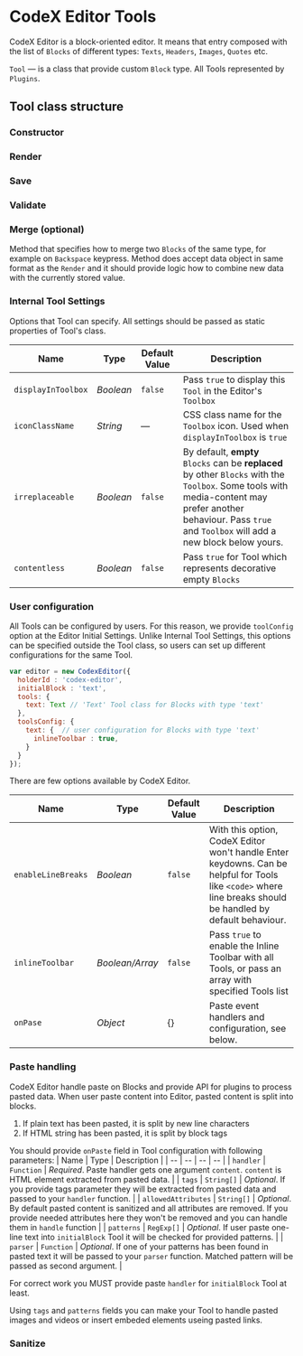 # CodeX Editor Tools

CodeX Editor is a block-oriented editor. It means that entry composed with the list of `Blocks` of different types: `Texts`, `Headers`, `Images`, `Quotes` etc. 

`Tool` — is a class that provide custom `Block` type. All Tools represented by `Plugins`.

## Tool class structure

### Constructor

### Render

### Save

### Validate

### Merge (optional)

Method that specifies how to merge two `Blocks` of the same type, for example on `Backspace` keypress. 
Method does accept data object in same format as the `Render` and it should provide logic how to combine new 
data with the currently stored value.

### Internal Tool Settings

Options that Tool can specify. All settings should be passed as static properties of Tool's class.

| Name | Type | Default Value | Description |
| -- | -- | -- | -- |
| `displayInToolbox` | _Boolean_ | `false` | Pass `true` to display this `Tool` in the Editor's `Toolbox` |
| `iconClassName` | _String_ | — | CSS class name for the `Toolbox` icon. Used when `displayInToolbox` is `true` |
| `irreplaceable` | _Boolean_ | `false` | By default, **empty** `Blocks` can be **replaced** by other `Blocks` with the `Toolbox`. Some tools with media-content may prefer another behaviour. Pass `true` and `Toolbox` will add a new block below yours.  |
| `contentless` | _Boolean_ | `false` | Pass `true` for Tool which represents decorative empty `Blocks` |

### User configuration

All Tools can be configured by users. For this reason, we provide `toolConfig` option at the Editor Initial Settings. 
Unlike Internal Tool Settings, this options can be specified outside the Tool class, 
so users can set up different configurations for the same Tool.

```js 
var editor = new CodexEditor({
  holderId : 'codex-editor',
  initialBlock : 'text',
  tools: {
    text: Text // 'Text' Tool class for Blocks with type 'text'
  }, 
  toolsConfig: {
    text: {  // user configuration for Blocks with type 'text'
      inlineToolbar : true,
    }
  }
});
```

There are few options available by CodeX Editor.

| Name | Type | Default Value | Description |
| -- | -- | -- | -- |
| `enableLineBreaks` | _Boolean_ | `false` | With this option, CodeX Editor won't handle Enter keydowns. Can be helpful for Tools like `<code>` where line breaks should be handled by default behaviour. |
| `inlineToolbar` | _Boolean/Array_ | `false` | Pass `true` to enable the Inline Toolbar with all Tools, or pass an array with specified Tools list |
| `onPase` | _Object_ | {} | Paste event handlers and configuration, see below.


### Paste handling
CodeX Editor handle paste on Blocks and provide API for plugins to process pasted data. When user paste content into Editor, pasted content is split into blocks.

1. If plain text has been pasted, it is split by new line characters
2. If HTML string has been pasted, it is split by block tags

You should provide `onPaste` field in Tool configuration with following parameters:
| Name | Type | Description |
| -- | -- | -- | -- |
| `handler` | `Function` | _Required_. Paste handler gets one argument `content`. `content` is HTML element extracted from pasted data. |
| `tags` | `String[]` | _Optional_. If you provide tags parameter they will be extracted from pasted data and passed to your `handler` function. |
| `allowedAttributes` | `String[]` | _Optional_. By default pasted content is sanitized and all attributes are removed. If you provide needed attributes here they won't be removed and you can handle them in `handle` function |
| `patterns` | `RegExp[]` | _Optional_. If user paste one-line text into `initialBlock` Tool it will be checked for provided patterns. |
| `parser` | `Function` | _Optional_. If one of your patterns has been found in pasted text it will be passed to your `parser` function. Matched pattern will be passed as second argument. |

For correct work you MUST provide paste `handler` for `initialBlock` Tool at least.

Using `tags` and `patterns` fields you can make your Tool to handle pasted images and videos or insert embeded elements useing pasted links.

### Sanitize 
